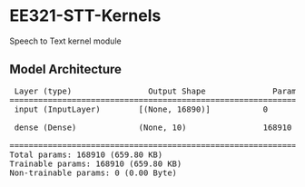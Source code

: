 # EE321-STT-Kernels
Speech to Text kernel module

## Model Architecture
<pre>
 Layer (type)                Output Shape              Param #   
=================================================================
 input (InputLayer)        [(None, 16890)]           0         
                                                                 
 dense (Dense)             (None, 10)                168910    
                                                                 
=================================================================
Total params: 168910 (659.80 KB)
Trainable params: 168910 (659.80 KB)
Non-trainable params: 0 (0.00 Byte)
_________________________________________________________________
</pre>
